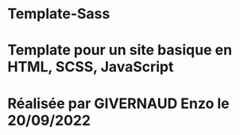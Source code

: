 # Template-Sass
# Template pour un site basique en HTML, SCSS, JavaScript 
# Réalisée par GIVERNAUD Enzo le 20/09/2022